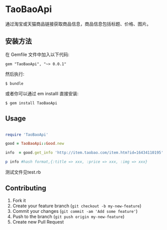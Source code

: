# TaoBaoApi

通过淘宝或天猫商品链接获取商品信息，商品信息包括标题、价格、图片。

## 安装方法

在 Gemfile 文件中加入以下代码:

    gem "TaoBaoApi", "~> 0.0.1"

然后执行:

    $ bundle

或者你可以通过 em installl 直接安装:

    $ gem install TaoBaoApi

## Usage

```ruby

require 'TaoBaoApi'

good = TaoBaoApi::Good.new

info  = good.get_info 'http://item.taobao.com/item.htm?id=16434110195'

p info #hash format,{:title => xxx, :price => xxx, :img => xxx}

```
测试文件见test.rb

## Contributing

1. Fork it
2. Create your feature branch (`git checkout -b my-new-feature`)
3. Commit your changes (`git commit -am 'Add some feature'`)
4. Push to the branch (`git push origin my-new-feature`)
5. Create new Pull Request
